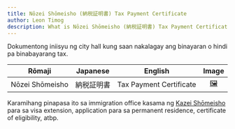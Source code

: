 ```yaml
---
title: Nōzei Shōmeisho (納税証明書) Tax Payment Certificate
author: Leon Timog
description: What is Nōzei Shōmeisho (納税証明書) Tax Payment Certificate?
---
```

Dokumentong iniisyu ng city hall kung saan nakalagay ang binayaran o hindi pa binabayarang tax.

| Rōmaji | Japanese | English | Image |
| :---: | :---: | :---: | :---: | 
| Nōzei Shōmeisho | 納税証明書 | Tax Payment Certificate | [🖼️](nozei-shomeisho-tax-payment-certificate.jpg "Nōzei Shōmeisho") |

Karamihang pinapasa ito sa immigration office kasama ng [Kazei Shōmeisho](../kazei-shomeisho-tax-certificate) para sa visa extension, application para sa permanent residence, certificate of eligibility, atbp.